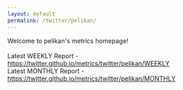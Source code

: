 ```yaml
---
layout: default
permalink: /twitter/pelikan/
---
```

Welcome to pelikan's metrics homepage!
<br><br>
Latest WEEKLY Report - <a href="https://twitter.github.io/metrics/twitter/pelikan/WEEKLY">https://twitter.github.io/metrics/twitter/pelikan/WEEKLY</a>
<br>
Latest MONTHLY Report - <a href="https://twitter.github.io/metrics/twitter/pelikan/MONTHLY">https://twitter.github.io/metrics/twitter/pelikan/MONTHLY</a>
<br>
